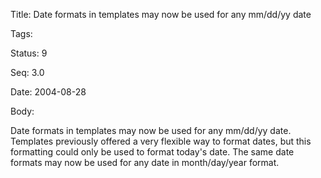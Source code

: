 Title:  Date formats in templates may now be used for any mm/dd/yy date

Tags:   

Status: 9

Seq:    3.0

Date:   2004-08-28

Body:

Date formats in templates may now be used for any mm/dd/yy date. Templates previously offered a very flexible way to format dates, but this formatting could only be used to format today's date. The same date formats may now be used for any date in month/day/year format.
